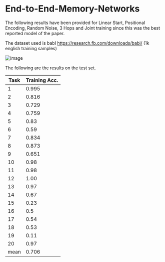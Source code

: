 # End-to-End-Memory-Networks

The following results have been provided for Linear Start, Positional Encoding, Random Noise, 3 Hops and Joint training since this was the best reported model of the paper. 

The dataset used is babI https://research.fb.com/downloads/babi/ (1k english training samples)

![image](https://user-images.githubusercontent.com/4141117/40680834-3e441660-633c-11e8-91ff-ccc35317c75c.png)

The following are the results on the test set.


Task  |  Training Acc.  
------|-----------------
1     |  0.995           
2     |  0.816           
3     |  0.729           
4     |  0.759          
5     |  0.83          
6     |  0.59           
7     |  0.834           
8     |  0.873           
9     |  0.651          
10    |  0.98           
11    |  0.98           
12    |  1.00           
13    |  0.97           
14    |  0.67           
15    |  0.23           
16    |  0.5           
17    |  0.54          
18    |  0.53           
19    |  0.11           
20    |  0.97           
mean  |  0.706           
